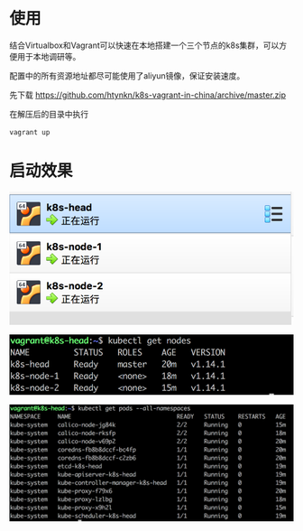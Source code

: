 # 使用
结合Virtualbox和Vagrant可以快速在本地搭建一个三个节点的k8s集群，可以方便用于本地调研等。

配置中的所有资源地址都尽可能使用了aliyun镜像，保证安装速度。

先下载 https://github.com/htynkn/k8s-vagrant-in-china/archive/master.zip

在解压后的目录中执行
```
vagrant up
```

# 启动效果

![Virtualbox](doc/vb.png)

![Nodes list](doc/nodes.png)

![Pods list](doc/pods.png)
